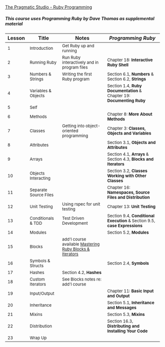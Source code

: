 
[The Pragmatic Studio - Ruby Programming](https://pragmaticstudio.com/courses/ruby)

##### This course uses *Programming Ruby* by Dave Thomas as supplemental material

 Lesson | Title | Notes | *Programming Ruby*
   ---   |   --- |   --- |       ---
 <sup>1<sup> | <sup>Introduction<sup> | <sup>Get Ruby up and running<sup> |
 <sup>2<sup> | <sup>Running Ruby<sup> | <sup>Run Ruby interactively and in program files<sup> | <sup>Chapter 18: **Interactive Ruby Shell**<sup>
 <sup>3<sup> | <sup>Numbers & Strings<sup> | <sup>Writing the first Ruby program<sup> | <sup>Section 6.1, **Numbers** & Section 6.2, **Strings**<sup>
 <sup>4<sup> | <sup>Variables & Objects<sup> | | <sup>Section 1.4, **Ruby Documentation** & Chapter 19: **Documenting Ruby**<sup>
 <sup>5<sup> | <sup>Self<sup> | |
 <sup>6<sup> | <sup>Methods<sup> | | <sup>Chapter 8: **More About Methods**<sup>
 <sup>7<sup> | <sup>Classes<sup> | <sup>Getting into object-oriented programming<sup> | <sup>Chapter 3: **Classes, Objects and Variables**<sup>
 <sup>8<sup> | <sup>Attributes<sup> | | <sup>Section 3.1, **Objects and Attributes**<sup>
 <sup>9<sup> | <sup>Arrays<sup> | | <sup>Section 4.1, **Arrays** & Section 4.3, **Blocks and Iterators**<sup>
 <sup>10<sup> | <sup>Objects Interacting<sup> | | <sup>Section 3.2, **Classes Working with Other Classes**<sup>
 <sup>11<sup> | <sup>Separate Source Files<sup> | | <sup>Chapter 16: **Namespaces, Source Files and Distribution**<sup>
 <sup>12<sup> | <sup>Unit Testing<sup> | <sup>Using rspec for unit testing<sup> | <sup>Chapter 13: **Unit Testing**<sup>
 <sup>13<sup> | <sup>Conditionals & TDD<sup> | <sup>Test Driven Development<sup> | <sup>Section 9.4, **Conditional Execution** & Section 9.5, **case Expressions**<sup>
 <sup>14<sup> | <sup>Modules<sup> | | <sup>Section 5.2, **Modules**<sup>
 <sup>15<sup> | <sup>Blocks<sup> | <sup>add'l course available [Mastering Ruby Blocks & Iterators](https://pragmaticstudio.com/ruby-blocks)<sup> |
 <sup>16<sup> | <sup>Symbols & Structs<sup> | | <sup>Section 2.4, **Symbols**<sup>
 <sup>17<sup> | <sup>Hashes<sup> | <sup>Section 4.2, **Hashes**<sup>
 <sup>18<sup> | <sup>Custom Iterators<sup> | <sup>See Blocks notes re: add'l course<sup> |
 <sup>19<sup> | <sup>Input/Output<sup> | | <sup>Chapter 11: **Basic Input and Output**<sup>
 <sup>20<sup> | <sup>Inheritance<sup> | | <sup>Section 5.1, **Inheritance and Messages**<sup>
 <sup>21<sup> | <sup>Mixins<sup> | | <sup>Section 5.3, **Mixins**<sup>
 <sup>22<sup> | <sup>Distribution<sup> | | <sup>Section 16.3, **Distributing and Installing Your Code**<sup>
 <sup>23<sup> | <sup>Wrap Up<sup> | |
